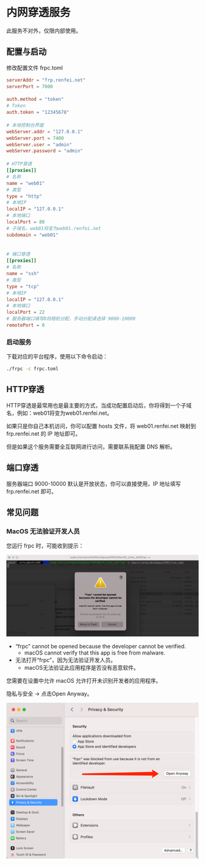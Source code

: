 # 内网穿透服务

此服务不对外，仅限内部使用。

## 配置与启动

修改配置文件 frpc.toml

```toml
serverAddr = "frp.renfei.net"
serverPort = 7000

auth.method = "token"
# Token
auth.token = "12345678"

# 本地控制台界面
webServer.addr = "127.0.0.1"
webServer.port = 7400
webServer.user = "admin"
webServer.password = "admin"

# HTTP穿透
[[proxies]]
# 名称
name = "web01"
# 类型
type = "http"
# 本地IP
localIP = "127.0.0.1"
# 本地端口
localPort = 80
# 子域名，web01将变为web01.renfei.net
subdomain = "web01"


# 端口穿透
[[proxies]]
# 名称
name = "ssh"
# 类型
type = "tcp"
# 本地IP
localIP = "127.0.0.1"
# 本地端口
localPort = 22
# 服务器端口填写0将随机分配，手动分配请选择 9000-10000
remotePort = 0
```

### 启动服务

下载对应的平台程序，使用以下命令启动：

```bash
./frpc -c frpc.toml
```

## HTTP穿透

HTTP穿透是最常用也是最主要的方式，当成功配置启动后，你将得到一个子域名，例如：web01将变为web01.renfei.net。

如果只是你自己本机访问，你可以配置 hosts 文件，将 web01.renfei.net 映射到 frp.renfei.net 的 IP 地址即可。

但是如果这个服务需要全互联网进行访问，需要联系我配置 DNS 解析。

## 端口穿透

服务器端口 9000-10000 默认是开放状态，你可以直接使用，IP 地址填写 frp.renfei.net 即可。

## 常见问题

### MacOS 无法验证开发人员

您运行 frpc 时，可能收到提示：

![20250105104630.png](./assets/image/20250105104630.png)

- “frpc” cannot be opened because the developer cannot be verified.
  - macOS cannot verify that this app is free from malware.
- 无法打开“frpc”，因为无法验证开发人员。
  - macOS无法验证此应用程序是否没有恶意软件。

您需要在设置中允许 macOS 允许打开未识别开发者的应用程序。

隐私与安全 -> 点击Open Anyway。

![20250105104543.png](./assets/image/20250105104543.png)
